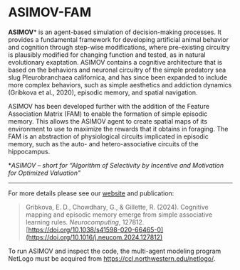 # ASIMOV-FAM

**ASIMOV*** is an agent-based simulation of decision-making processes. It provides a fundamental framework for developing artificial animal behavior and cognition through step-wise modifications, where pre-existing circuitry is plausibly modified for changing function and tested, as in natural evolutionary exaptation. ASIMOV contains a cognitive architecture that is based on the behaviors and neuronal circuitry of the simple predatory sea slug Pleurobranchaea californica, and has since been expanded to include more complex behaviors, such as simple aesthetics and addiction dynamics (Gribkova et al., 2020), episodic memory, and spatial navigation.

ASIMOV has been developed further with the addition of the Feature Association Matrix (FAM) to enable the formation of simple episodic memory. This allows the ASIMOV agent to create spatial maps of its environment to use to maximize the rewards that it obtains in foraging. The FAM is an abstraction of physiological circuits implicated in episodic memory, such as the auto- and hetero-associative circuits of the hippocampus.

 **ASIMOV – short for “Algorithm of Selectivity by Incentive and Motivation for Optimized Valuation"*
 
------------------------------------------------------------------------------------------------------------

For more details please see our [website](https://publish.illinois.edu/slug-city/asimov/) and publication:
> Gribkova, E. D., Chowdhary, G., & Gillette, R. (2024). Cognitive mapping and episodic memory emerge from simple associative learning rules. _Neurocomputing_, 127812. [https://doi.org/10.1038/s41598-020-66465-0](https://doi.org/10.1016/j.neucom.2024.127812)


To run ASIMOV and inspect the code, the multi-agent modeling program NetLogo must be acquired from https://ccl.northwestern.edu/netlogo/.
